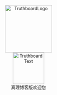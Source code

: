 <p align="center">
  <a href="https://truthboard.wikidot.com/">
  <img alt="TruthboardLogo" src="https://truthboard.eu.org/img/truthboard2.png" width="150px"/><br/>
  <img alt="TruthboardText" src="https://s1.ax1x.com/2023/04/22/p9VFPSI.png" width="100px"/></a><br/>
  真理博客版欢迎您
</p>

